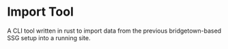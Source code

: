 # Import Tool

A CLI tool written in rust to import data from the previous bridgetown-based SSG setup into a running site.
